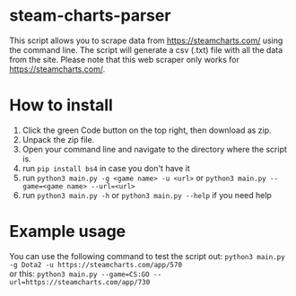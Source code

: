 # steam-charts-parser

This script allows you to scrape data from https://steamcharts.com/ using the command line. The script will generate a csv (.txt) file with all the data from the site. 
Please note that this web scraper only works for https://steamcharts.com/.

# How to install

1. Click the green Code button on the top right, then download as zip.
2. Unpack the zip file.
3. Open your command line and navigate to the directory where the script is.
4. run `pip install bs4` in case you don't have it
4. run `python3 main.py -g <game name> -u <url>` or `python3 main.py --game=<game name> --url=<url>`
5. run `python3 main.py -h` or `python3 main.py --help` if you need help

# Example usage

You can use the following command to test the script out: `python3 main.py -g Dota2 -u https://steamcharts.com/app/570` <br>
or this: `python3 main.py --game=CS:GO --url=https://steamcharts.com/app/730`
